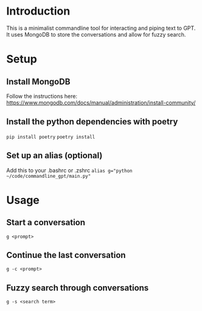 # Introduction

This is a minimalist commandline tool for interacting and piping text to GPT. It uses MongoDB to store the conversations and allow for fuzzy search.

# Setup

## Install MongoDB

Follow the instructions here: https://www.mongodb.com/docs/manual/administration/install-community/

## Install the python dependencies with poetry

`pip install poetry`
`poetry install`

## Set up an alias (optional)

Add this to your .bashrc or .zshrc
`alias g="python ~/code/commandline_gpt/main.py"`

# Usage

## Start a conversation

`g <prompt>`

## Continue the last conversation

`g -c <prompt>`

## Fuzzy search through conversations

`g -s <search term>`
